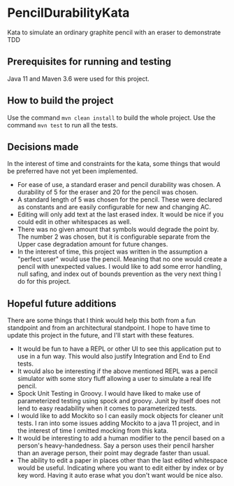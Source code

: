 # PencilDurabilityKata
Kata to simulate an ordinary graphite pencil with an eraser to demonstrate TDD

## Prerequisites for running and testing
Java 11 and Maven 3.6 were used for this project.

## How to build the project
Use the command `mvn clean install` to build the whole project.
Use the command `mvn test` to run all the tests.

## Decisions made
In the interest of time and constraints for the kata, some things that would be preferred have not yet been implemented.

* For ease of use, a standard eraser and pencil durability was chosen. A durability of 5 for the eraser and 20 for the pencil was chosen.
* A standard length of 5 was chosen for the pencil. These were declared as constants and are easily configurable for new and changing AC.
* Editing will only add text at the last erased index. It would be nice if you could edit in other whitespaces as well.
* There was no given amount that symbols would degrade the point by. The number 2 was chosen, but it is configurable separate from the Upper case degradation amount for future changes.
* In the interest of time, this project was written in the assumption a "perfect user" would use the pencil. Meaning that no one would create a pencil with unexpected values. I would like to add some error handling, null safing, and index out of bounds prevention as the very next thing I do for this project.

## Hopeful future additions
There are some things that I think would help this both from a fun standpoint and from an architectural standpoint. I hope to have time to update this project in the future, and I'll start with these features.
* It would be fun to have a REPL or other UI to see this application put to use in a fun way. This would also justify Integration and End to End tests.
* It would also be interesting if the above mentioned REPL was a pencil simulator with some story fluff allowing a user to simulate a real life pencil.
* Spock Unit Testing in Groovy. I would have liked to make use of parameterized testing using spock and groovy. Junit by itself does not lend to easy readability when it comes to parameterized tests.
* I would like to add Mockito so I can easily mock objects for cleaner unit tests. I ran into some issues adding Mockito to a java 11 project, and in the interest of time I omitted mocking from this kata.
* It would be interesting to add a human modifier to the pencil based on a person's heavy-handedness. Say a person uses their pencil harsher than an average person, their point may degrade faster than usual.
* The ability to edit a paper in places other than the last edited whitespace would be useful. Indicating where you want to edit either by index or by key word. Having it auto erase what you don't want would be nice also.
